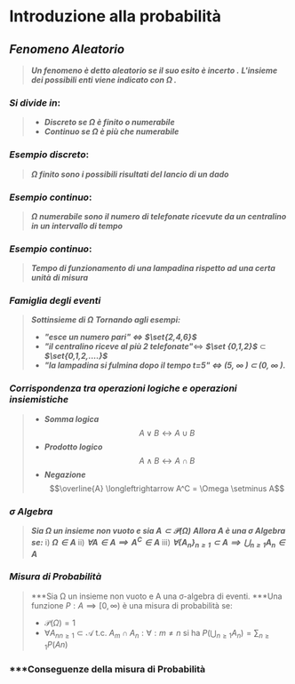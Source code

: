 # Introduzione alla probabilità

## ***Fenomeno Aleatorio*** 
>***Un fenomeno è detto aleatorio se il suo esito è incerto .***
>***L'insieme dei possibili enti viene indicato con $\Omega$ .***

### ***Si divide in***:
>- ***Discreto se $\Omega$ è finito o numerabile***
>- ***Continuo se $\Omega$ è più che numerabile***

### ***Esempio discreto***:
>***$\Omega$ finito sono i possibili risultati del lancio di un dado***

### ***Esempio continuo***: 
> ***$\Omega$ numerabile sono il numero di telefonate ricevute da un centralino in un intervallo di tempo***

### ***Esempio continuo***: 
> ***Tempo di funzionamento di una lampadina rispetto ad una certa unità di misura***

### ***Famiglia degli eventi*** 
> ***Sottinsieme di $\Omega$***
> ***Tornando agli esempi:***
> - ***"esce un numero pari" $\iff$ $\set{2,4,6}$*** 
> - ***"il centralino riceve al più 2 telefonate"***$\iff$ ***$\set {0,1,2}$***  $\subset$  ***$\set{0,1,2,....}$***
> - ***"la lampadina si fulmina dopo il tempo t=5" $\iff$ (5, $\infty$ ) $\subset$ (0, $\infty$ ).***

### ***Corrispondenza tra operazioni logiche e operazioni insiemistiche***

>- ***Somma logica***  $$A\lor B\longleftrightarrow A\cup B$$ 
>- ***Prodotto logico***$$A\land B \longleftrightarrow A\cap B$$
>- ***Negazione*** $$\overline{A} \longleftrightarrow A^C = \Omega \setminus A$$

### ***$\sigma$ Algebra***
>***Sia $\Omega$ un insieme non vuoto e sia $A\subset\mathcal{P}(\Omega)$***
>***Allora A è una $\sigma$ Algebra se:***
> i) ***$\Omega\in A$***
> 	ii) ***$\forall A \in A \implies A^C \in A$*** 
> 		iii) ***$\forall\{A_n\}_{n\geq1}\subset A \implies\bigcup_{n\geq1} A_n \in A$***  

### ***Misura di Probabilità***
>***Sia Ω un insieme non vuoto e A una σ-algebra di eventi.
>***Una funzione $P:A\implies [0,\infty)$  è una misura di probabilità se:
>- $\mathcal{P}(\Omega) =1$  
>- $\forall {A_{n} }_{n \geqslant 1} \subset \mathcal{A}$ t.c. $A_{m}\cap A_{n}: \forall : m\neq n$ si ha  $P(\bigcup_{n\geq1} A_n)= \sum_{n\geq 1} P(An)$

### ***Conseguenze della misura di Probabilità








